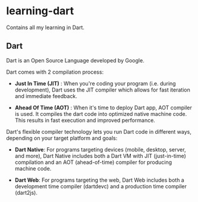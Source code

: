 # learning-dart

Contains all my learning in Dart.

## Dart

Dart is an Open Source Language developed by Google.

Dart comes with 2 compilation process:

* **Just In Time (JIT)** : When you're coding your program (i.e. during development), Dart uses the JIT compiler which allows for fast iteration and immediate feedback.

* **Ahead Of Time (AOT)** : When it's time to deploy Dart app, AOT compiler is used. It compiles the dart code into optimized native machine code. This results in fast execution and improved performance.

Dart's flexible compiler technology lets you run Dart code in different ways,
depending on your target platform and goals:

* **Dart Native**: For programs targeting devices (mobile, desktop, server, and more),
  Dart Native includes both a Dart VM with JIT (just-in-time) compilation and an
  AOT (ahead-of-time) compiler for producing machine code.
  
* **Dart Web**: For programs targeting the web, Dart Web includes both a development time
  compiler (dartdevc) and a production time compiler (dart2js).
